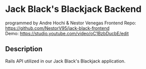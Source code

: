 # Jack Black's Blackjack Backend
  programmed by Andre Hochi & Nestor Venegas
  Frontend Repo: https://github.com/NestorV95/jack-black-frontend  
  Demo: https://studio.youtube.com/video/oC1BzbDucbE/edit
  
  ## Description
  Rails API utilized in our Jack Black's Blackjack application.

